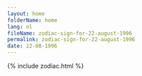 ```yaml
---
layout: home
folderName: home
lang: nl
fileName: zodiac-sign-for-22-august-1996
permalink: zodiac-sign-for-22-august-1996
date: 22-08-1996
---
```

{% include zodiac.html %}

